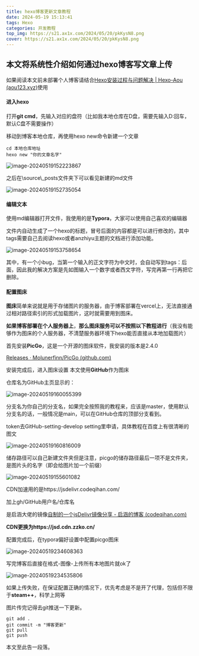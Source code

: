 ```yaml
---
title: hexo博客更新文章教程
date: 2024-05-19 15:13:41
tags: Hexo
categories: 开发教程
top_img: https://s21.ax1x.com/2024/05/20/pkKysN8.png
cover: https://s21.ax1x.com/2024/05/20/pkKysN8.png
---
```


## 本文将系统性介绍如何通过hexo博客写文章上传

如果阅读本文前未部署个人博客请结合[Hexo安装过程与问题解决 | Hexo-Aou (aou123.xyz)](https://blog.aou123.xyz/2024/04/25/Hexo安装过程与问题解决/)使用



#### 进入hexo

打开**git cmd**，先输入对应的盘符（比如我本地仓库在D盘，需要先输入D:回车，默认C盘不需要操作）

移动到博客本地仓库，再使用hexo new命令新建一个文章

```shell
cd 本地仓库地址
hexo new "你的文章名字"
```



![image-20240519152223867](https://jsdelivr.codeqihan.com/gh/Aaaou/Blog-hexo/source/_posts/imgs/imgimage-20240519152223867.png)

之后在\source\\_posts文件夹下可以看见新建的md文件

![image-20240519152735054](https://jsdelivr.codeqihan.com/gh/Aaaou/Blog-hexo/source/_posts/imgs/imgimage-20240519152735054.png)



#### 编辑文本

使用md编辑器打开文件，我使用的是**Typora**，大家可以使用自己喜欢的编辑器

文件内自动生成了一个hexo的标题，冒号后面的内容都是可以进行修改的，其中tags需要自己去阅读hexo或者anzhiyu主题的文档进行添加功能。

![image-20240519153758654](https://jsdelivr.codeqihan.com/gh/Aaaou/Blog-hexo/source/_posts/imgs/imgimage-20240519153758654.png)

其中，有一个小bug，当第一个输入的正文字符为中文时，会自动写到tags：后面，因此我的解决方案是先如图输入一个数字或者西文字符，写完再第一行再把它删除。



#### 配置图床

**图床**简单来说就是用于存储图片的服务器，由于博客部署在vercel上，无法直接通过相对路径索引的形式加载图片，这时就需要用到图床。

**如果博客部署在个人服务器上**，**那么图床服务可以不按照以下教程进行**（我没有能够作为图床的个人服务器，不清楚服务器环境下hexo能否直接从本地加载图片）



首先安装**PicGo**，这是一个开源的图床软件，我安装的版本是2.4.0

[Releases · Molunerfinn/PicGo (github.com)](https://github.com/Molunerfinn/PicGo/releases)

安装完成后，进入图床设置 本文使用**GitHub**作为图床

仓库名为GitHub主页显示的：

![image-20240519160055399](https://jsdelivr.codeqihan.com/gh/Aaaou/Blog-hexo/source/_posts/imgs/imgimage-20240519160055399.png)

分支名为你自己的分支名，如果完全按照我的教程来，应该是master，使用默认分支名的话，一般情况是main，可以在GitHub仓库的顶部分支看到。

token去GitHub-setting-develop setting里申请，具体教程在百度上有很清晰的图文

![image-20240519160816009](https://jsdelivr.codeqihan.com/gh/Aaaou/Blog-hexo/source/_posts/imgs/imgimage-20240519160816009.png)

储存路径可以自己新建文件夹但是注意，picgo的储存路径最后一项不是文件夹，是图片头的名字（即会给图片加一个前缀）

![image-20240519155601082](https://jsdelivr.codeqihan.com/gh/Aaaou/Blog-hexo/source/_posts/imgs/imgimage-20240519155601082.png)

CDN加速用的是https://jsdelivr.codeqihan.com/

加上gh/GitHub用户名/仓库名

是启涵大佬的镜像[自制的一个jsDelivr镜像分享 - 启涵的博客 (codeqihan.com)](https://www.codeqihan.com/post/zi-zhi-de-yi-ge-jsdelivr-jing-xiang-fen-xiang/)

**CDN更换为https://jsd.cdn.zzko.cn/**

配置完成后，在typora偏好设置中配置picgo图床

![image-20240519234608363](https://jsdelivr.codeqihan.com/gh/Aaaou/Blog-hexo/source/_posts/imgs/imgimage-20240519234608363.png)

写完博客后直接在格式-图像-上传所有本地图片就ok了

![image-20240519234535806](https://jsdelivr.codeqihan.com/gh/Aaaou/Blog-hexo/source/_posts/imgs/imgimage-20240519234535806.png)

如果上传失败，在保证配置正确的情况下，优先考虑是不是开了代理，包括但不限于**steam++**，科学上网等

图片传完记得去git推送一下更新。

```shell
git add .
git commit -m "博客更新"
git pull
git push
```



本文至此告一段落。
